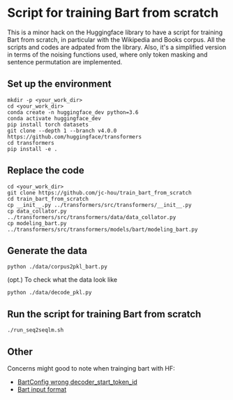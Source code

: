 # Script for training Bart from scratch

This is a minor hack on the Huggingface library to have a script for training Bart from scratch, in particular with the Wikipedia and Books corpus. All the scripts and codes are adpated from the library. Also, it's a simplified version in terms of the noising functions used, where only token masking and sentence permutation are implemented.

## Set up the environment
```
mkdir -p <your_work_dir>
cd <your_work_dir>
conda create -n huggingface_dev python=3.6
conda activate huggingface_dev
pip install torch datasets
git clone --depth 1 --branch v4.0.0 https://github.com/huggingface/transformers
cd transformers
pip install -e .
```
## Replace the code
```
cd <your_work_dir>
git clone https://github.com/jc-hou/train_bart_from_scratch
cd train_bart_from_scratch
cp __init__.py ../transformers/src/transformers/__init__.py
cp data_collator.py ../transformers/src/transformers/data/data_collator.py
cp modeling_bart.py ../transformers/src/transformers/models/bart/modeling_bart.py
```

## Generate the data
```
python ./data/corpus2pkl_bart.py
```
(opt.) To check what the data look like
```
python ./data/decode_pkl.py
```

## Run the script for training Bart from scratch 
```
./run_seq2seqlm.sh
```

## Other
Concerns might good to note when trainging bart with HF:
- [BartConfig wrong decoder_start_token_id](https://github.com/huggingface/transformers/issues/5212)
- [Bart input format](https://discuss.huggingface.co/t/bart-input-format/1078)

